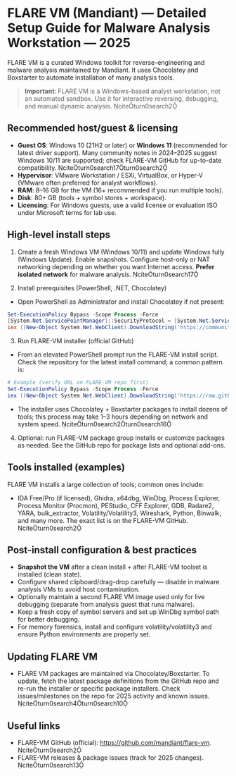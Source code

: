 # FLARE VM (Mandiant) — Detailed Setup Guide for Malware Analysis Workstation — 2025

FLARE VM is a curated Windows toolkit for reverse-engineering and malware analysis maintained by Mandiant. It uses Chocolatey and Boxstarter to automate installation of many analysis tools.

> **Important**: FLARE VM is a Windows-based analyst workstation, not an automated sandbox. Use it for interactive reversing, debugging, and manual dynamic analysis. citeturn0search2

## Recommended host/guest & licensing
- **Guest OS**: Windows 10 (21H2 or later) or **Windows 11** (recommended for latest driver support). Many community notes in 2024–2025 suggest Windows 10/11 are supported; check FLARE-VM GitHub for up-to-date compatibility. citeturn0search17turn0search2  
- **Hypervisor**: VMware Workstation / ESXi, VirtualBox, or Hyper-V (VMware often preferred for analyst workflows).  
- **RAM**: 8–16 GB for the VM (16+ recommended if you run multiple tools).  
- **Disk**: 80+ GB (tools + symbol stores + workspace).  
- **Licensing**: For Windows guests, use a valid license or evaluation ISO under Microsoft terms for lab use.

## High-level install steps
1. Create a fresh Windows VM (Windows 10/11) and update Windows fully (Windows Update). Enable snapshots. Configure host-only or NAT networking depending on whether you want Internet access. **Prefer isolated network** for malware analysis. citeturn0search17

2. Install prerequisites (PowerShell, .NET, Chocolatey)
- Open PowerShell as Administrator and install Chocolatey if not present:
```powershell
Set-ExecutionPolicy Bypass -Scope Process -Force
[System.Net.ServicePointManager]::SecurityProtocol = [System.Net.ServicePointManager]::SecurityProtocol -bor 3072
iex ((New-Object System.Net.WebClient).DownloadString('https://community.chocolatey.org/install.ps1'))
```

3. Run FLARE-VM installer (official GitHub)
- From an elevated PowerShell prompt run the FLARE-VM install script. Check the repository for the latest install command; a common pattern is:
```powershell
# Example (verify URL on FLARE-VM repo first)
Set-ExecutionPolicy Bypass -Scope Process -Force
iex ((New-Object System.Net.WebClient).DownloadString('https://raw.githubusercontent.com/mandiant/flare-vm/master/install.ps1'))
```
- The installer uses Chocolatey + Boxstarter packages to install dozens of tools; this process may take 1–3 hours depending on network and system speed. citeturn0search2turn0search16

4. Optional: run FLARE-VM package group installs or customize packages as needed. See the GitHub repo for package lists and optional add-ons.

## Tools installed (examples)
FLARE VM installs a large collection of tools; common ones include:
- IDA Free/Pro (if licensed), Ghidra, x64dbg, WinDbg, Process Explorer, Process Monitor (Procmon), PEStudio, CFF Explorer, GDB, Radare2, YARA, bulk_extractor, Volatility/Volatility3, Wireshark, Python, Binwalk, and many more. The exact list is on the FLARE-VM GitHub. citeturn0search2

## Post-install configuration & best practices
- **Snapshot the VM** after a clean install + after FLARE-VM toolset is installed (clean state).  
- Configure shared clipboard/drag-drop carefully — disable in malware analysis VMs to avoid host contamination.  
- Optionally maintain a second FLARE VM image used only for live debugging (separate from analysis guest that runs malware).  
- Keep a fresh copy of symbol servers and set up WinDbg symbol path for better debugging.  
- For memory forensics, install and configure volatility/volatility3 and ensure Python environments are properly set.

## Updating FLARE VM
- FLARE VM packages are maintained via Chocolatey/Boxstarter. To update, fetch the latest package definitions from the GitHub repo and re-run the installer or specific package installers. Check issues/milestones on the repo for 2025 activity and known issues. citeturn0search4turn0search10

## Useful links
- FLARE-VM GitHub (official): https://github.com/mandiant/flare-vm. citeturn0search2
- FLARE-VM releases & package issues (track for 2025 changes). citeturn0search13
